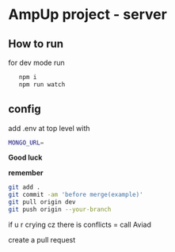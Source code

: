 # AmpUp project - server

## How to run

for dev mode 
run 

```sh
   npm i
   npm run watch
```

## config

add .env at top level with 
```sh
MONGO_URL= 
```

**Good luck**

**remember**

```sh
git add .
git commit -am 'before merge(example)'
git pull origin dev
git push origin --your-branch
```
if u r crying cz there is conflicts = call Aviad

create a pull request

 